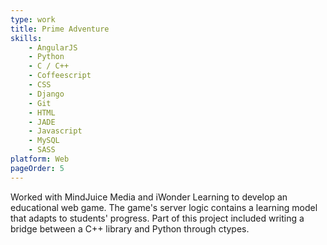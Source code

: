 ```yaml
---
type: work
title: Prime Adventure
skills:
	- AngularJS
	- Python
	- C / C++
	- Coffeescript
	- CSS
	- Django
	- Git
	- HTML
	- JADE
	- Javascript
	- MySQL
	- SASS
platform: Web
pageOrder: 5
---
```


Worked with MindJuice Media and iWonder Learning to develop an educational web game. The game's server logic contains a learning model that adapts to students' progress. Part of this project included writing a bridge between a C++ library and Python through ctypes.
